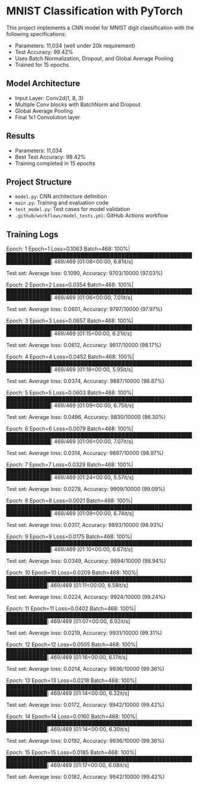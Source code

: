 # MNIST Classification with PyTorch

This project implements a CNN model for MNIST digit classification with the following specifications:
- Parameters: 11,034 (well under 20k requirement)
- Test Accuracy: 99.42%
- Uses Batch Normalization, Dropout, and Global Average Pooling
- Trained for 15 epochs

## Model Architecture
- Input Layer: Conv2d(1, 8, 3)
- Multiple Conv blocks with BatchNorm and Dropout
- Global Average Pooling
- Final 1x1 Convolution layer

## Results
- Parameters: 11,034
- Best Test Accuracy: 99.42%
- Training completed in 15 epochs

## Project Structure
- `model.py`: CNN architecture definition
- `main.py`: Training and evaluation code
- `test_model.py`: Test cases for model validation
- `.github/workflows/model_tests.yml`: GitHub Actions workflow

## Training Logs

Epoch: 1
Epoch=1 Loss=0.1063 Batch=468: 100%|██████████████████████████████████████████████████████████████| 469/469 [01:08<00:00,  6.81it/s] 

Test set: Average loss: 0.1090, Accuracy: 9703/10000 (97.03%)


Epoch: 2
Epoch=2 Loss=0.0354 Batch=468: 100%|██████████████████████████████████████████████████████████████| 469/469 [01:06<00:00,  7.01it/s] 

Test set: Average loss: 0.0601, Accuracy: 9797/10000 (97.97%)


Epoch: 3
Epoch=3 Loss=0.0657 Batch=468: 100%|██████████████████████████████████████████████████████████████| 469/469 [01:15<00:00,  6.21it/s] 

Test set: Average loss: 0.0612, Accuracy: 9817/10000 (98.17%)


Epoch: 4
Epoch=4 Loss=0.0452 Batch=468: 100%|██████████████████████████████████████████████████████████████| 469/469 [01:18<00:00,  5.95it/s] 

Test set: Average loss: 0.0374, Accuracy: 9887/10000 (98.87%)


Epoch: 5
Epoch=5 Loss=0.0603 Batch=468: 100%|██████████████████████████████████████████████████████████████| 469/469 [01:09<00:00,  6.75it/s] 

Test set: Average loss: 0.0496, Accuracy: 9830/10000 (98.30%)


Epoch: 6
Epoch=6 Loss=0.0079 Batch=468: 100%|██████████████████████████████████████████████████████████████| 469/469 [01:06<00:00,  7.07it/s] 

Test set: Average loss: 0.0314, Accuracy: 9897/10000 (98.97%)


Epoch: 7
Epoch=7 Loss=0.0329 Batch=468: 100%|██████████████████████████████████████████████████████████████| 469/469 [01:24<00:00,  5.57it/s] 

Test set: Average loss: 0.0278, Accuracy: 9909/10000 (99.09%)


Epoch: 8
Epoch=8 Loss=0.0021 Batch=468: 100%|██████████████████████████████████████████████████████████████| 469/469 [01:09<00:00,  6.74it/s] 

Test set: Average loss: 0.0317, Accuracy: 9893/10000 (98.93%)


Epoch: 9
Epoch=9 Loss=0.0175 Batch=468: 100%|██████████████████████████████████████████████████████████████| 469/469 [01:10<00:00,  6.67it/s] 

Test set: Average loss: 0.0349, Accuracy: 9894/10000 (98.94%)


Epoch: 10
Epoch=10 Loss=0.0209 Batch=468: 100%|█████████████████████████████████████████████████████████████| 469/469 [01:11<00:00,  6.58it/s] 

Test set: Average loss: 0.0224, Accuracy: 9924/10000 (99.24%)


Epoch: 11
Epoch=11 Loss=0.0402 Batch=468: 100%|█████████████████████████████████████████████████████████████| 469/469 [01:07<00:00,  6.92it/s] 

Test set: Average loss: 0.0219, Accuracy: 9931/10000 (99.31%)


Epoch: 12
Epoch=12 Loss=0.0505 Batch=468: 100%|█████████████████████████████████████████████████████████████| 469/469 [01:16<00:00,  6.17it/s] 

Test set: Average loss: 0.0214, Accuracy: 9936/10000 (99.36%)

Epoch: 13
Epoch=13 Loss=0.0218 Batch=468: 100%|█████████████████████████████████████████████████████████████| 469/469 [01:14<00:00,  6.32it/s] 

Test set: Average loss: 0.0172, Accuracy: 9942/10000 (99.42%)


Epoch: 14
Epoch=14 Loss=0.0160 Batch=468: 100%|█████████████████████████████████████████████████████████████| 469/469 [01:14<00:00,  6.30it/s] 

Test set: Average loss: 0.0192, Accuracy: 9936/10000 (99.36%)

Epoch: 15
Epoch=15 Loss=0.0185 Batch=468: 100%|█████████████████████████████████████████████████████████████| 469/469 [01:17<00:00,  6.08it/s] 

Test set: Average loss: 0.0182, Accuracy: 9942/10000 (99.42%)